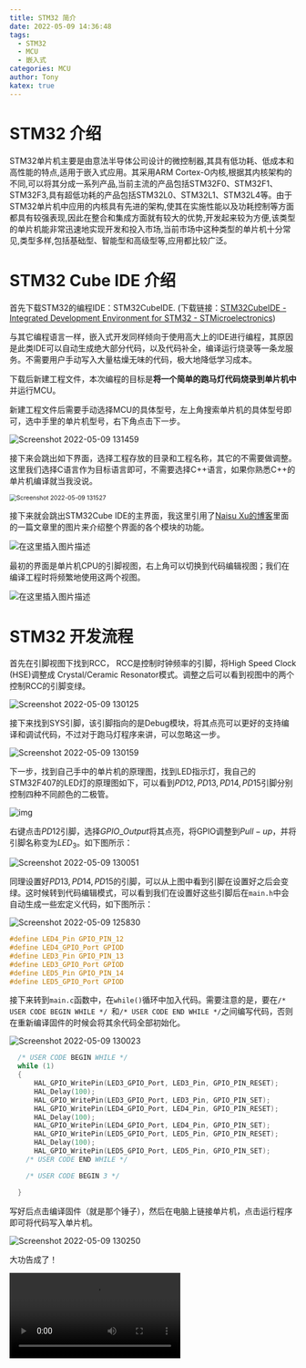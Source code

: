 ```yaml
---
title: STM32 简介
date: 2022-05-09 14:36:48
tags: 
  - STM32
  - MCU
  - 嵌入式
categories: MCU
author: Tony
katex: true
---
```


# STM32 介绍

STM32单片机主要是由意法半导体公司设计的微控制器,其具有低功耗、低成本和高性能的特点,适用于嵌入式应用。其采用ARM Cortex-O内核,根据其内核架构的不同,可以将其分成一系列产品,当前主流的产品包括STM32F0、STM32F1、STM32F3,具有超低功耗的产品包括STM32L0、STM32L1、STM32L4等。由于STM32单片机中应用的内核具有先进的架构,使其在实施性能以及功耗控制等方面都具有较强表现,因此在整合和集成方面就有较大的优势,开发起来较为方便,该类型的单片机能非常迅速地实现开发和投入市场,当前市场中这种类型的单片机十分常见,类型多样,包括基础型、智能型和高级型等,应用都比较广泛。

# STM32 Cube IDE 介绍

首先下载STM32的编程IDE：STM32CubeIDE. (下载链接：[STM32CubeIDE - Integrated Development Environment for STM32 - STMicroelectronics](https://www.st.com/en/development-tools/stm32cubeide.html?msclkid=3559ada6cf6311ecbd9f53d57c28a659))

与其它编程语言一样，嵌入式开发同样倾向于使用高大上的IDE进行编程，其原因是此类IDE可以自动生成绝大部分代码，以及代码补全，编译运行烧录等一条龙服务。不需要用户手动写入大量枯燥无味的代码，极大地降低学习成本。

下载后新建工程文件，本次编程的目标是**将一个简单的跑马灯代码烧录到单片机中**并运行MCU。

新建工程文件后需要手动选择MCU的具体型号，左上角搜索单片机的具体型号即可，选中手里的单片机型号，右下角点击下一步。

![Screenshot 2022-05-09 131459](STM32-Introduction/Screenshot%202022-05-09%20131459.png)

接下来会跳出如下界面，选择工程存放的目录和工程名称，其它的不需要做调整。这里我们选择C语言作为目标语言即可，不需要选择C++语言，如果你熟悉C++的单片机编译就当我没说。

<img src="STM32-Introduction/Screenshot%202022-05-09%20131527.png" alt="Screenshot 2022-05-09 131527" style="zoom:75%;" />

接下来就会跳出STM32Cube IDE的主界面，我这里引用了[Naisu Xu的博客](https://blog.csdn.net/Naisu_kun/article/details/95935283?msclkid=ca6cf665cf6511ecae8b0207cf9b728f)里面的一篇文章里的图片来介绍整个界面的各个模块的功能。

![在这里插入图片描述](STM32-Introduction/watermark,type_ZmFuZ3poZW5naGVpdGk,shadow_10,text_aHR0cHM6Ly9ibG9nLmNzZG4ubmV0L05haXN1X2t1bg==,size_16,color_FFFFFF,t_70.png)

最初的界面是单片机CPU的引脚视图，右上角可以切换到代码编辑视图；我们在编译工程时将频繁地使用这两个视图。

![在这里插入图片描述](STM32-Introduction/watermark,type_ZmFuZ3poZW5naGVpdGk,shadow_10,text_aHR0cHM6Ly9ibG9nLmNzZG4ubmV0L05haXN1X2t1bg==,size_16,color_FFFFFF,t_70-16520801218142.png)

#  STM32 开发流程

首先在引脚视图下找到RCC， RCC是控制时钟频率的引脚，将High Speed Clock (HSE)调整成 Crystal/Ceramic Resonator模式。调整之后可以看到视图中的两个控制RCC的引脚变绿。

![Screenshot 2022-05-09 130125](STM32-Introduction/Screenshot%202022-05-09%20130125.png)

接下来找到SYS引脚，该引脚指向的是Debug模块，将其点亮可以更好的支持编译和调试代码，不过对于跑马灯程序来讲，可以忽略这一步。

![Screenshot 2022-05-09 130159](STM32-Introduction/Screenshot%202022-05-09%20130159.png)

下一步，找到自己手中的单片机的原理图，找到LED指示灯，我自己的STM32F407的LED灯的原理图如下，可以看到$PD12, PD13, PD14, PD15$引脚分别控制四种不同颜色的二极管。

![img](STM32-Introduction/Center.png)

右键点击$PD12$引脚，选择$GPIO\_Output$将其点亮，将GPIO调整到$Pull-up$，并将引脚名称变为$LED_3$。如下图所示：

![Screenshot 2022-05-09 130051](STM32-Introduction/Screenshot%202022-05-09%20130051.png)

同理设置好$PD13, PD14, PD15$的引脚，可以从上图中看到引脚在设置好之后会变绿。这时候转到代码编辑模式，可以看到我们在设置好这些引脚后在`main.h`中会自动生成一些宏定义代码，如下图所示：

![Screenshot 2022-05-09 125830](STM32-Introduction/Screenshot%202022-05-09%20125830-16520802827714.png)

```c
#define LED4_Pin GPIO_PIN_12
#define LED4_GPIO_Port GPIOD
#define LED3_Pin GPIO_PIN_13
#define LED3_GPIO_Port GPIOD
#define LED5_Pin GPIO_PIN_14
#define LED5_GPIO_Port GPIOD
```

接下来转到`main.c`函数中，在`while()`循环中加入代码。需要注意的是，要在`/* USER CODE BEGIN WHILE */ `和`/* USER CODE END WHILE */`之间编写代码，否则在重新编译固件的时候会将其余代码全部初始化。

![Screenshot 2022-05-09 130023](STM32-Introduction/Screenshot%202022-05-09%20130023.png)

```c
  /* USER CODE BEGIN WHILE */
  while (1)
  {
	  HAL_GPIO_WritePin(LED3_GPIO_Port, LED3_Pin, GPIO_PIN_RESET);
	  HAL_Delay(100);
	  HAL_GPIO_WritePin(LED3_GPIO_Port, LED3_Pin, GPIO_PIN_SET);
	  HAL_GPIO_WritePin(LED4_GPIO_Port, LED4_Pin, GPIO_PIN_RESET);
	  HAL_Delay(100);
	  HAL_GPIO_WritePin(LED4_GPIO_Port, LED4_Pin, GPIO_PIN_SET);
	  HAL_GPIO_WritePin(LED5_GPIO_Port, LED5_Pin, GPIO_PIN_RESET);
	  HAL_Delay(100);
	  HAL_GPIO_WritePin(LED5_GPIO_Port, LED5_Pin, GPIO_PIN_SET);
    /* USER CODE END WHILE */

    /* USER CODE BEGIN 3 */

  }
```

写好后点击编译固件（就是那个锤子），然后在电脑上链接单片机，点击运行程序即可将代码写入单片机。

![Screenshot 2022-05-09 130250](STM32-Introduction/Screenshot%202022-05-09%20130250.png)

大功告成了！

<video src="STM32-Introduction/b6b59519626c1efe2aa367207f45ce83.mp4"></video>
